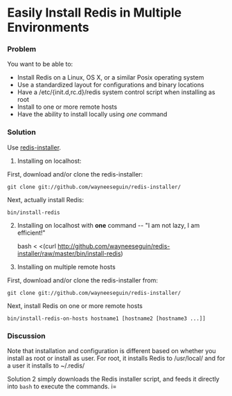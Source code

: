 # Easily Install Redis in Multiple Environments

### Problem

You want to be able to:

* Install Redis on a Linux, OS X, or a similar Posix operating system
* Use a standardized layout for configurations and binary locations
* Have a /etc/{init.d,rc.d}/redis system control script when installing as root
* Install to one or more remote hosts
* Have the ability to install locally using *one* command

### Solution

Use [redis-installer](http://github.com/wayneeseguin/redis-installer/).

1. Installing on localhost:

First, download and/or clone the redis-installer: 

	git clone git://github.com/wayneeseguin/redis-installer/

Next, actually install Redis:

	bin/install-redis

2. Installing on localhost with **one** command -- "I am not lazy, I am efficient!"

	bash < <(curl http://github.com/wayneeseguin/redis-installer/raw/master/bin/install-redis)

3. Installing on multiple remote hosts

First, download and/or clone the redis-installer from:

	git clone git://github.com/wayneeseguin/redis-installer/

Next, install Redis on one or more remote hosts

	bin/install-redis-on-hosts hostname1 [hostname2 [hostname3 ...]]

### Discussion

Note that installation and configuration is different based on whether you install as root or install as user. For root, it installs Redis to /usr/local/ and for a user it installs to ~/.redis/

Solution 2 simply downloads the Redis installer script, and feeds it directly into `bash` to execute the commands.
i=
